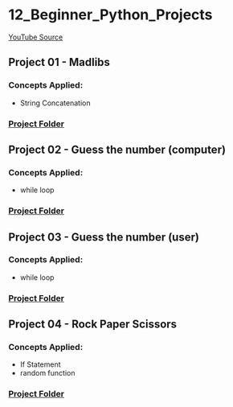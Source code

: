 # 12_Beginner_Python_Projects

[YouTube Source](https://www.youtube.com/watch?v=8ext9G7xspg)

## Project 01 - Madlibs

### Concepts Applied:

- String Concatenation

### [Project Folder](/madlibs/01_madlibs.py)

## Project 02 - Guess the number (computer)

### Concepts Applied:

- while loop

### [Project Folder](/guessnumber/guess_computer.py)

## Project 03 - Guess the number (user)

### Concepts Applied:

- while loop

### [Project Folder](/guessnumber/guess_user.py)

## Project 04 - Rock Paper Scissors

### Concepts Applied:

- If Statement
- random function

### [Project Folder](/rock_paper_scissors/rock_paper_scissors.py)
